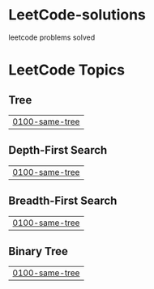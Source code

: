 # LeetCode-solutions
leetcode problems solved 

<!---LeetCode Topics Start-->
# LeetCode Topics
## Tree
|  |
| ------- |
| [0100-same-tree](https://github.com/Abdi036/LeetCode-solutions/tree/master/0100-same-tree) |
## Depth-First Search
|  |
| ------- |
| [0100-same-tree](https://github.com/Abdi036/LeetCode-solutions/tree/master/0100-same-tree) |
## Breadth-First Search
|  |
| ------- |
| [0100-same-tree](https://github.com/Abdi036/LeetCode-solutions/tree/master/0100-same-tree) |
## Binary Tree
|  |
| ------- |
| [0100-same-tree](https://github.com/Abdi036/LeetCode-solutions/tree/master/0100-same-tree) |
<!---LeetCode Topics End-->